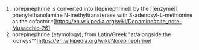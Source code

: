 1. norepinephrine is converted into [[epinephrine]] by the [[enzyme]] phenylethanolamine N-methyltransferase with S-adenosyl-L-methionine as the cofactor.^[https://en.wikipedia.org/wiki/Dopamine#cite_note-Musacchio-26]
2. norepinephrine (etymology); from Latin/Greek "at/alongside the kidneys"^[https://en.wikipedia.org/wiki/Norepinephrine]